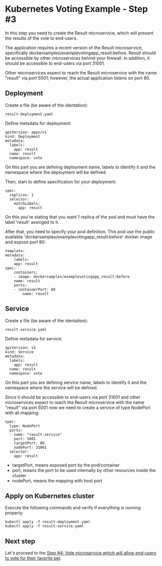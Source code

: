 Kubernetes Voting Example - Step #3
=========
In this step you need to create the Result microservice, which will present the results of the vote to end-users.

The application requires a recent version of the Result microservice, specifically dockersamples/examplevotingapp_result:before. Result should be accessible by other microservices behind your firewall. In addition, it should be accessible to end-users via port 31001.

Other microservices expect to reach the Result microservice with the name "result" via port 5001; however, the actual application listens on port 80.


Deployment
-----
Create a file (be aware of the identation):

```
result-deployment.yaml
```

Define metadata for deployment:
```
apiVersion: apps/v1
kind: Deployment
metadata:
  labels:
    app: result
  name: result
  namespace: vote
```
On this part you are defining deployment name, labels to identify it and the namespace where the deployment will be defined.

Then, start to define specification for your deployment:
```
spec:
  replicas: 1
  selector:
    matchLabels:
      app: result
```

On this you're stating that you want 1 replica of the pod and must have the label 'result' assinged to it.

After that, you need to specify your pod definition. This pod use the public available 'dockersamples/examplevotingapp_result:before' docker image and expose port 80:

```
template:
metadata:
    labels:
    app: result
spec:
    containers:
    - image: dockersamples/examplevotingapp_result:before
    name: result
    ports:
    - containerPort: 80
        name: result
```

Service
-----

Create a file (be aware of the identation):

```
result-service.yaml
```

Define metadata for service:
```
apiVersion: v1
kind: Service
metadata:
  labels:
    app: result
  name: result
  namespace: vote
```
On this part you are defining service name, labels to identify it and the namespace where the service will be defined.

Since it should be accessible to end-users via port 31001 and other microservices expect to reach the Result microservice with the name "result" via port 5001 now we need to create a service of type NodePort with all mapping:

```
spec:
  type: NodePort
  ports:
  - name: "result-service"
    port: 5001
    targetPort: 80
    nodePort: 31001
  selector:
    app: result
```

- targetPort, means exposed port by the pod/container
- port, means the port to be used internally by other resources inside the cluster
- nodePort, means the mapping with host port


Apply on Kubernetes cluster
-----

Execute the following commands and verify if everything is running properly:

```
kubectl apply -f result-deployment.yaml
kubectl apply -f result-service.yaml
```


Next step
-----

Let's proceed to the [Step #4: Vote microservice which will allow end-users to vote for their favorite pet](step4-instructions.md).

